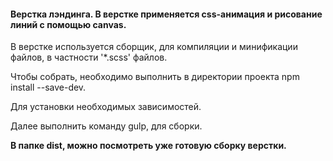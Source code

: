 #### Верстка лэндинга. В верстке применяется css-анимация и рисование линий с помощью canvas.

В верстке используется сборщик, для компиляции и минификации файлов, в частности '*.scss' файлов.

Чтобы собрать, необходимо выполнить в директории проекта npm install --save-dev.

Для установки необходимых зависимостей.

Далее выполнить команду gulp, для сборки.

**В папке dist, можно посмотреть уже готовую сборку верстки.**
